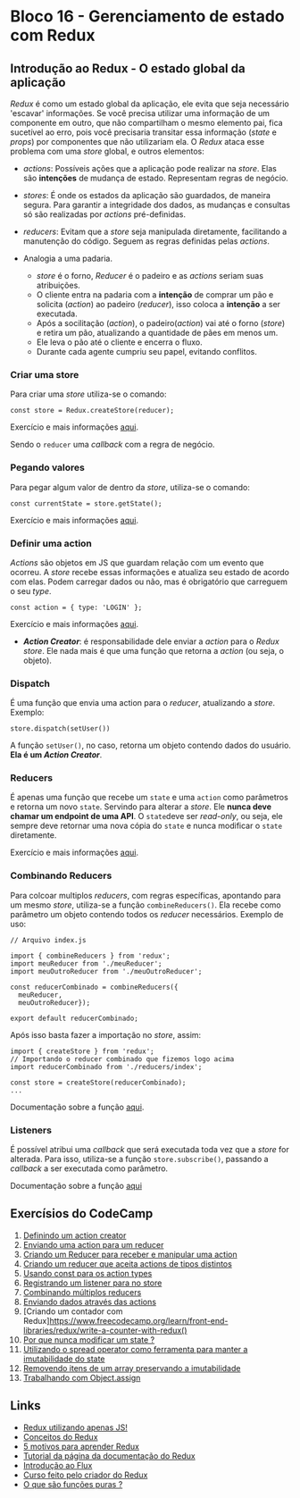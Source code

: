 # Bloco 16 - Gerenciamento de estado com Redux

## Introdução ao Redux - O estado global da aplicação

*Redux* é como um estado global da aplicação, ele evita que seja necessário 'escavar' informações. Se você precisa utilizar uma informação de um componente em outro, que não compartilham o mesmo elemento pai, fica sucetível ao erro, pois você precisaria transitar essa informação (*state* e *props*) por componentes que não utilizariam ela. O *Redux* ataca esse problema com uma *store* global, e outros elementos:

- *actions*: Possíveis ações que a aplicação pode realizar na *store*. Elas são **intenções** de mudança de estado. Representam regras de negócio.
- *stores*: É onde os estados da aplicação são guardados, de maneira segura. Para garantir a integridade dos dados, as mudanças e consultas só são realizadas por *actions* pré-definidas. 
- *reducers*: Evitam que a *store* seja manipulada diretamente, facilitando a manutenção do código. Seguem as regras definidas pelas *actions*.

- Analogia a uma padaria.
  - *store* é o forno, *Reducer* é o padeiro e as *actions* seriam suas atribuições.
  - O cliente entra na padaria com a **intenção** de comprar um pão e solicita (*action*) ao padeiro (*reducer*), isso coloca a **intenção** a ser executada.
  - Após a socilitação (*action*), o padeiro(*action*) vai até o forno (*store*) e retira um pão, atualizando a quantidade de pães em menos um.
  - Ele leva o pão até o cliente e encerra o fluxo.
  - Durante cada agente cumpriu seu papel, evitando conflitos.

### Criar uma store

Para criar uma *store* utiliza-se o comando:

```
const store = Redux.createStore(reducer);
```

Exercício e mais informações [aqui](https://www.freecodecamp.org/learn/front-end-libraries/redux/create-a-redux-store?messages=success%5B0%5D%3Dflash.signin-success).

Sendo o `reducer` uma *callback* com a regra de negócio.

### Pegando valores

Para pegar algum valor de dentro da *store*, utiliza-se o comando:

```
const currentState = store.getState();
```

Exercício e mais informações [aqui](https://www.freecodecamp.org/learn/front-end-libraries/redux/get-state-from-the-redux-store).

### Definir uma action

*Actions* são objetos em JS que guardam relação com um evento que ocorreu. A *store* recebe essas informações e atualiza seu estado de acordo com elas. Podem carregar dados ou não, mas é obrigatório que carreguem o seu *type*.

```
const action = { type: 'LOGIN' };
```

Exercício e mais informações [aqui](https://www.freecodecamp.org/learn/front-end-libraries/redux/define-a-redux-action).

- ***Action Creator***: é responsabilidade dele enviar a *action* para o *Redux store*. Ele nada mais é que uma função que retorna a *action* (ou seja, o objeto).

### Dispatch

É uma função que envia uma action para o *reducer*, atualizando a *store*. Exemplo:

```
store.dispatch(setUser())
```

A função `setUser()`, no caso, retorna um objeto contendo dados do usuário. **Ela é um *Action Creator***.

### Reducers

É apenas uma função que recebe um `state` e uma `action` como parâmetros e retorna um novo `state`. Servindo para alterar a *store*. Ele **nunca deve chamar um endpoint de uma API**.
O `state`deve ser *read-only*, ou seja, ele sempre deve retornar uma nova cópia do `state` e nunca modificar o `state` diretamente.

Exercício e mais informações [aqui](https://www.freecodecamp.org/learn/front-end-libraries/redux/handle-an-action-in-the-store).

### Combinando Reducers

Para colcoar multiplos *reducers*, com regras específicas, apontando para um mesmo *store*, utiliza-se a função `combineReducers()`. Ela recebe como parâmetro um objeto contendo todos os *reducer* necessários. Exemplo de uso:

```
// Arquivo index.js

import { combineReducers } from 'redux';
import meuReducer from './meuReducer';
import meuOutroReducer from './meuOutroReducer';

const reducerCombinado = combineReducers({
  meuReducer,
  meuOutroReducer});

export default reducerCombinado;
```

Após isso basta fazer a importação no *store*, assim:

```
import { createStore } from 'redux';
// Importando o reducer combinado que fizemos logo acima
import reducerCombinado from './reducers/index';

const store = createStore(reducerCombinado);
...
```

Documentação sobre a função [aqui](https://redux.js.org/api/combinereducers/).

### Listeners

É possível atribui uma *callback* que será executada toda vez que a *store* for alterada. Para isso, utiliza-se a função `store.subscribe()`, passando a *callback* a ser executada como parâmetro.

Documentação sobre a função [aqui](https://www.freecodecamp.org/learn/front-end-libraries/redux/register-a-store-listener)

## Exercísios do CodeCamp

01. [Definindo um action creator](https://www.freecodecamp.org/learn/front-end-libraries/redux/define-an-action-creator)
02. [Enviando uma action para um reducer](https://www.freecodecamp.org/learn/front-end-libraries/redux/dispatch-an-action-event)
03. [Criando um Reducer para receber e manipular uma action](https://www.freecodecamp.org/learn/front-end-libraries/redux/handle-an-action-in-the-store)
04. [Criando um reducer que aceita actions de tipos distintos](https://www.freecodecamp.org/learn/front-end-libraries/redux/use-a-switch-statement-to-handle-multiple-actions)
05. [Usando const para os action types](https://www.freecodecamp.org/learn/front-end-libraries/redux/use-const-for-action-types/)
06. [Registrando um listener para no store](https://www.freecodecamp.org/learn/front-end-libraries/redux/register-a-store-listener)
07. [Combinando múltiplos reducers](https://www.freecodecamp.org/learn/front-end-libraries/redux/combine-multiple-reducers)
08. [Enviando dados através das actions](https://www.freecodecamp.org/learn/front-end-libraries/redux/send-action-data-to-the-store)
09. [Criando um contador com Redux]https://www.freecodecamp.org/learn/front-end-libraries/redux/write-a-counter-with-redux()
10. [Por que nunca modificar um state ?](https://www.freecodecamp.org/learn/front-end-libraries/redux/never-mutate-state)
11. [Utilizando o spread operator como ferramenta para manter a imutabilidade do state](https://www.freecodecamp.org/learn/front-end-libraries/redux/use-the-spread-operator-on-arrays)
12. [Removendo itens de um array preservando a imutabilidade](https://www.freecodecamp.org/learn/front-end-libraries/redux/remove-an-item-from-an-array)
13. [Trabalhando com Object.assign](https://www.freecodecamp.org/learn/front-end-libraries/redux/copy-an-object-with-object-assign)

## Links

- [Redux utilizando apenas JS!](https://medium.com/jaguaribetech/introdu%C3%A7%C3%A3o-ao-redux-usando-apenas-javascript-6d6d55bd9be4)
- [Conceitos do Redux](https://alligator.io/redux/redux-intro/)
- [5 motivos para aprender Redux](https://blog.getty.io/5-motivos-para-aprender-redux-6ac730f3f1f2)
- [Tutorial da página da documentação do Redux](https://redux.js.org/basics/basic-tutorial)
- [Introdução ao Flux](https://www.freecodecamp.org/news/an-introduction-to-the-flux-architectural-pattern-674ea74775c9/)
- [Curso feito pelo criador do Redux](https://egghead.io/courses/getting-started-with-redux)
- [O que são funções puras ?](https://www.freecodecamp.org/news/why-redux-needs-reducers-to-be-pure-functions-d438c58ae468/)
